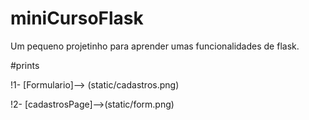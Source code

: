 # miniCursoFlask
Um pequeno projetinho para aprender umas funcionalidades de flask.

#prints<br>

!1- [Formulario]--> (static/cadastros.png)

!2- [cadastrosPage]-->(static/form.png)